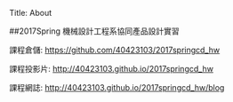 Title: About

##2017Spring 機械設計工程系協同產品設計實習

課程倉儲: <a href="https://github.com/40423103/2017springcd_hw">https://github.com/40423103/2017springcd_hw</a>

課程投影片: <a href="http://40423103.github.io/2017springcd_hw">http://40423103.github.io/2017springcd_hw</a>

課程網誌: <a href="http://40423103.github.io/2017springcd_hw/blog">http://40423103.github.io/2017springcd_hw/blog</a>








